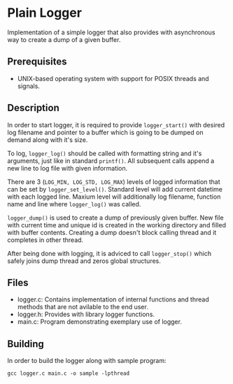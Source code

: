 # Plain Logger
Implementation of a simple logger that also provides with asynchronous way to create a dump of a given buffer.

## Prerequisites
* UNIX-based operating system with support for POSIX threads and signals.

## Description
In order to start logger, it is required to provide ``logger_start()`` with desired log filename and pointer to a buffer which is going to be dumped on demand along with it's size.

To log, ``logger_log()`` should be called with formatting string and it's arguments, just like in standard ``printf()``. All subsequent calls append a new line to log file with given information.

There are 3 (``LOG_MIN, LOG_STD, LOG_MAX``) levels of logged information that can be set by ``logger_set_level()``. Standard level will add current datetime with each logged line. Maxium level will additionally log filename, function name and line where ``logger_log()`` was called.

``logger_dump()`` is used to create a dump of previously given buffer. New file with current time and unique id is created in the working directory and filled with buffer contents. Creating a dump doesn't block calling thread and it completes in other thread.

After being done with logging, it is adviced to call ``logger_stop()`` which safely joins dump thread and zeros global structures.

## Files
* logger.c: Contains implementation of internal functions and thread methods that are not avilable to the end user.
* logger.h: Provides with library logger functions.
* main.c: Program demonstrating exemplary use of logger.

## Building
In order to build the logger along with sample program:
```
gcc logger.c main.c -o sample -lpthread
```
